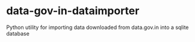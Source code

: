 data-gov-in-dataimporter
============================

Python utility for importing data downloaded from data.gov.in into a sqlite database 



